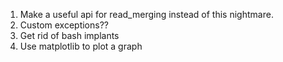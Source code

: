 1. Make a useful api for read_merging instead of this nightmare.
2. Custom exceptions??
3. Get rid of bash implants
4. Use matplotlib to plot a graph
